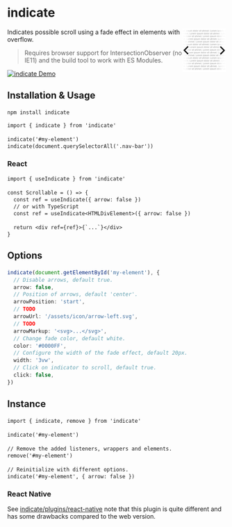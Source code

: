 # indicate

<img align="right" src="https://github.com/tobua/indicate/raw/master/logo.png" width="20%" alt="Indicate Scroll Plugin" />

Indicates possible scroll using a fade effect in elements with overflow.

> Requires browser support for IntersectionObserver (no IE11) and the build tool to work with ES Modules.

[![indicate Demo](https://img.shields.io/static/v1?label=indicate&message=Demo&color=brightgreen)](https://tobua.github.io/indicate)

## Installation & Usage

```
npm install indicate
```

```tsx
import { indicate } from 'indicate'

indicate('#my-element')
indicate(document.querySelectorAll('.nav-bar'))
```

### React

```tsx
import { useIndicate } from 'indicate'

const Scrollable = () => {
  const ref = useIndicate({ arrow: false })
  // or with TypeScript
  const ref = useIndicate<HTMLDivElement>({ arrow: false })

  return <div ref={ref}>{`...`}</div>
}
```

## Options

```ts
indicate(document.getElementById('my-element'), {
  // Disable arrows, default true.
  arrow: false,
  // Position of arrows, default 'center'.
  arrowPosition: 'start',
  // TODO
  arrowUrl: '/assets/icon/arrow-left.svg',
  // TODO
  arrowMarkup: '<svg>...</svg>',
  // Change fade color, default white.
  color: '#0000FF',
  // Configure the width of the fade effect, default 20px.
  width: '3vw',
  // Click on indicator to scroll, default true.
  click: false,
})
```

## Instance

```tsx
import { indicate, remove } from 'indicate'

indicate('#my-element')

// Remove the added listeners, wrappers and elements.
remove('#my-element')

// Reinitialize with different options.
indicate('#my-element', { arrow: false })
```

### React Native

See [indicate/plugins/react-native](https://github.com/tobua/indicate/tree/master/plugins/react-native) note that this plugin is quite different and has some drawbacks compared to the web version.
